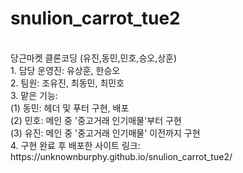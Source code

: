 # snulion_carrot_tue2
<br>
당근마켓 클론코딩 (유진,동민,민호,승오,상훈)
<br>
1. 담당 운영진: 유상훈, 한승오
<br>
2. 팀원: 조유진, 최동민, 최민호
<br>
3. 맡은 기능:
<br>
(1) 동민: 헤더 및 푸터 구현, 배포
<br>
(2) 민호: 메인 중 '중고거래 인기매물'부터 구현
<br>
(3) 유진: 메인 중 '중고거래 인기매물' 이전까지 구현
<br>
4. 구현 완료 후 배포한 사이트 링크: https://unknownburphy.github.io/snulion_carrot_tue2/
